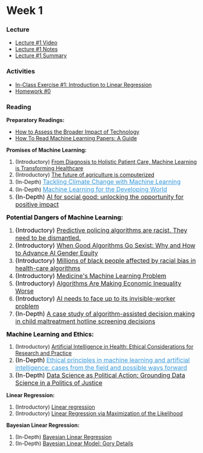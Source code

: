 # Week 1

### Lecture
- [Lecture #1 Video](https://youtu.be/EtN-cLMypA4)
- [Lecture #1 Notes](https://github.com/onefishy/am207/blob/master/Lectures/lecture_1_notes.ipynb)
- [Lecture #1 Summary](https://github.com/onefishy/am207/blob/master/Lectures/lecture_1_summary_slides.ipynb)

### Activities
- [In-Class Exercise #1: Introduction to Linear Regression](https://deepnote.com/workspace/weiwei-pan-2902decb-902f-40cc-9fa6-af2e3f31f15b/project/AM207Fall202101linearregression-6983356b-d34c-4113-9402-b8412078e537/%2FIn-Class%20Exercises%2F01_linear_regression.ipynb)
- [Homework #0](https://github.com/onefishy/am207/blob/master/HW/AM207_HW0.ipynb)

### Reading
**Preparatory Readings:**
 - [How to Assess the Broader Impact of Technology](https://docs.google.com/presentation/d/1VjzdaCHrzH_3XCTEqoTzTw-8kk5G_spM093JjEN6jOU/edit?usp=sharing)
 - [How To Read Machine Learning Papers: A Guide](https://docs.google.com/document/d/1MPEOSairUkktoZmX1N8zcIaENjyirt-JgRfSD-HBymk/edit?usp=sharing)

<p><strong>Promises of Machine Learning:</strong></p>
<ol>
    <li>(Introductory) <a class="inline_disabled" href="https://www.wired.com/wiredinsider/2019/10/from-diagnosis-to-holistic-patient-care-machine-learning-is-transforming-healthcare/" target="_blank" rel="noopener">From Diagnosis to Holistic Patient Care, Machine Learning is Transforming Healthcare</a></li>
    <li>(Introductory) <a class="inline_disabled" href="https://news.mit.edu/2019/algorithm-growing-agriculture-0403" target="_blank" rel="noopener">The future of agriculture is computerized</a></li>
    <li>(In-Depth)&nbsp;<span style="color: #3598db;"><a class="inline_disabled" style="color: #3598db;" href="https://arxiv.org/pdf/1906.05433.pdf" target="_blank" rel="noopener"><span style="font-family: inherit; font-size: 1rem;">Tackling Climate Change with Machine Learning</span></a></span></li>
    <li>(In-Depth)&nbsp;<span style="color: #3598db;"><a class="inline_disabled" style="color: #3598db;" href="https://www.ri.cmu.edu/wp-content/uploads/2020/05/3210548.pdf" target="_blank" rel="noopener"><span style="font-family: inherit; font-size: 1rem;">Machine Learning for the Developing World</span></a></span></li>
    <li><span style="color: #3598db;"><span style="font-family: inherit; font-size: 1rem;"><span style="color: #000000;">(In-Depth)</span> <a class="inline_disabled" href="https://www.nature.com/articles/s41467-020-15871-z" target="_blank" rel="noopener">AI for social good: unlocking the opportunity for positive impact</a></span></span></li>
</ol>
<p><strong><span style="color: #000000;"><span style="font-family: inherit; font-size: 1rem;">Potential Dangers of Machine Learning:</span></span></strong></p>
<ol>
    <li><span style="color: #3598db;"><span style="font-family: inherit; font-size: 1rem;"><span style="color: #000000;">(Introductory) <a class="inline_disabled" href="https://www.technologyreview.com/2020/07/17/1005396/predictive-policing-algorithms-racist-dismantled-machine-learning-bias-criminal-justice/" target="_blank" rel="noopener">Predictive policing algorithms are racist. They need to be dismantled.</a></span></span></span></li>
    <li><span style="color: #3598db;"><span style="font-family: inherit; font-size: 1rem;"><span style="color: #000000;">(Introductory) <a class="inline_disabled" href="https://ssir.org/articles/entry/when_good_algorithms_go_sexist_why_and_how_to_advance_ai_gender_equity" target="_blank" rel="noopener">When Good Algorithms Go Sexist: Why and How to Advance AI Gender Equity</a></span></span></span></li>
    <li><span style="color: #3598db;"><span style="font-family: inherit; font-size: 1rem;"><span style="color: #000000;">(Introductory) <a class="inline_disabled" href="https://www.nature.com/articles/d41586-019-03228-6" target="_blank" rel="noopener">Millions of black people affected by racial bias in health-care algorithms</a></span></span></span></li>
    <li><span style="color: #3598db;"><span style="font-family: inherit; font-size: 1rem;"><span style="color: #000000;">(Introductory) <a class="inline_disabled" href="https://bostonreview.net/science-nature/rachel-thomas-medicines-machine-learning-problem" target="_blank" rel="noopener">Medicine's Machine Learning Problem</a></span></span></span></li>
    <li><span style="color: #3598db;"><span style="font-family: inherit; font-size: 1rem;"><span style="color: #000000;">(Introductory) <a class="inline_disabled" href="https://hbr.org/2020/10/algorithms-are-making-economic-inequality-worse" target="_blank" rel="noopener">Algorithms Are Making Economic Inequality Worse</a></span></span></span></li>
    <li><span style="color: #3598db;"><span style="font-family: inherit; font-size: 1rem;"><span style="color: #000000;">(Introductory) <a class="inline_disabled" href="https://www.technologyreview.com/2020/12/11/1014081/ai-machine-learning-crowd-gig-worker-problem-amazon-mechanical-turk/" target="_blank" rel="noopener">AI needs to face up to its invisible-worker problem</a></span></span></span></li>
    <li><span style="color: #3598db;"><span style="font-family: inherit; font-size: 1rem;"><span style="color: #000000;">(In-Depth) <a class="inline_disabled" href="https://proceedings.mlr.press/v81/chouldechova18a/chouldechova18a.pdf" target="_blank" rel="noopener">A case study of algorithm-assisted decision making in child maltreatment hotline screening decisions</a></span></span></span></li>
</ol>
<p><strong><span style="color: #000000;"><span style="font-family: inherit; font-size: 1rem;">Machine Learning and Ethics:</span></span></strong></p>
<ol>
    <li>(Introductory) <a class="inline_disabled" href="https://www.himss.org/resources/artificial-intelligence-health-ethical-considerations-research-and-practice" target="_blank" rel="noopener">Artificial Intelligence in Health: Ethical Considerations for Research and Practice</a></li>
    <li><span style="color: #000000;"><span style="font-family: inherit; font-size: 1rem;">(In-Depth)</span></span><strong><span style="color: #000000;"><span style="font-family: inherit; font-size: 1rem;"> </span></span></strong><span style="color: #3598db;"><a class="inline_disabled" style="color: #3598db;" href="https://www.nature.com/articles/s41599-020-0501-9" target="_blank" rel="noopener"><span style="font-family: inherit; font-size: 1rem;">Ethical principles in machine learning and artificial intelligence: cases from the field and possible ways forward</span></a></span></li>
    <li><span style="color: #3598db;"><span style="font-family: inherit; font-size: 1rem;"><span style="color: #000000;">(In-Depth)</span> <a class="inline_disabled" href="https://arxiv.org/pdf/1811.03435.pdf" target="_blank" rel="noopener">Data Science as Political Action: Grounding Data Science in a Politics of Justice</a></span></span></li>
</ol>
<p><strong>Linear Regression:</strong></p>
<ol>
    <li>(Introductory) <a href="http://www.cs.toronto.edu/~rgrosse/courses/csc321_2017/readings/L02%20Linear%20Regression.pdf">Linear regression</a></li>
    <li>(Introductory) <a href="https://www.cs.princeton.edu/courses/archive/fall18/cos324/files/mle-regression.pdf">Linear Regression via Maximization of the Likelihood</a></li>
</ol>
<p><strong>Bayesian Linear Regression:</strong></p>
<ol>
    <li>(In-Depth) <a href="https://brunaw.com/phd/bayes-regression/report.pdf">Bayesian Linear Regression</a></li>
    <li>(In-Depth) <a href="http://www.biostat.umn.edu/~ph7440/pubh7440/BayesianLinearModelGoryDetails.pdf">Bayesian Linear Model: Gory Details</a></li>
</ol>
